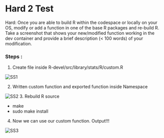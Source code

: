 # Hard 2 Test
Hard: Once you are able to build R within the codespace or locally on your OS, modify or add a function in one of the base R packages and re-build R. Take a screenshot that shows your new/modified function working in the dev container and provide a brief description (< 100 words) of your modification.

### Steps :
1. Create file inside R-devel/src/library/stats/R/custom.R

![SS1](https://user-images.githubusercontent.com/72031540/229244004-66ec1235-a6ef-4da7-ab7d-d2bae6510454.png)


2. Written custom function and exported function inside Namespace

![SS2](https://user-images.githubusercontent.com/72031540/229243929-29ce4eb1-0745-4114-8f44-95f56e2efba8.png)
3. Rebuild R source
- make
- sudo make install

4. Now we can use our custom function. Output!!!

![SS3](https://user-images.githubusercontent.com/72031540/229243979-c4c04eec-c1fd-4c14-bad2-220734c025de.png)
